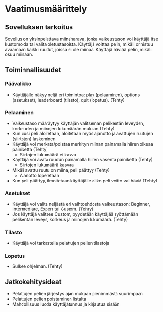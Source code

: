 # Vaatimusmäärittely

## Sovelluksen tarkoitus

Sovellus on yksinpelattava miinaharava, jonka vaikeustason voi käyttäjä itse kustomoida tai valita oletustasoista. Käyttäjä voittaa pelin, mikäli onnistuu avaamaan kaikki ruudut, joissa ei ole miinaa. Käyttäjä häviää pelin, mikäli osuu miinaan.

## Toiminnallisuudet

### Päävalikko
- Käyttäjälle näkyy neljä eri toimintoa: play (pelaaminen), options (asetukset), leaderboard (tilasto), quit (lopetus). (Tehty)

### Pelaaminen
- Vaikeustaso määräytyy käyttäjän valitseman pelikentän leveyden, korkeuden ja miinojen lukumäärän mukaan (Tehty)
- Kun uusi peli aloitetaan, aloitetaan myös ajanotto ja avattujen ruutujen (siirtojen) laskeminen
- Käyttäjä voi merkata/poistaa merkityn miinan painamalla hiiren oikeaa painiketta (Tehty)
    - Siirtojen lukumäärä ei kasva
- Käyttäjä voi avata ruudun painamalla hiiren vasenta painiketta (Tehty)
    - Siirtojen lukumäärä kasvaa
- Mikäli avattu ruutu on miina, peli päättyy  (Tehty)
    - Ajanotto lopetetaan
- Kun peli päättyy, ilmoitetaan käyttäjälle oliko peli voitto vai häviö (Tehty)

### Asetukset
- Käyttäjä voi valita neljästä eri vaihtoehdosta vaikeustason: Beginner, Intermediate, Expert tai Custom. (Tehty)
- Jos käyttäjä valitsee Custom, pyydetään käyttäjää syöttämään pelikentän leveys, korkeus ja miinojen lukumäärä. (Tehty)

### Tilasto
- Käyttäjä voi tarkastella pelattujen pelien tilastoja

### Lopetus
- Sulkee ohjelman. (Tehty)

## Jatkokehitysideat
- Pelattujen pelien järjestys ajan mukaan pienimmästä suurimpaan
- Pelattujen pelien poistaminen listalta
- Mahdollisuus luoda käyttäjätunnus ja kirjautua sisään
